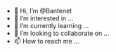 - 👋 Hi, I’m @Bantenet
- 👀 I’m interested in ...
- 🌱 I’m currently learning ...
- 💞️ I’m looking to collaborate on ...
- 📫 How to reach me ...

<!---
Bantenet/Bantenet is a ✨ special ✨ repository because its `README.md` (this file) appears on your GitHub profile.
You can click the Preview link to take a look at your changes.
--->
